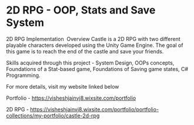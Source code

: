# 2D RPG - OOP, Stats and Save System
2D RPG Implementation
​
Overview
Castle is a 2D RPG with two different playable characters developed using the Unity Game Engine. The goal of this game is to reach the end of the castle and save your friends. 

Skills acquired through this project - System Design, OOPs concepts, Foundations of a Stat-based game, Foundations of Saving game states, C# Programming.

For more details, visit my website linked below

Portfolio - https://visheshjainvj8.wixsite.com/portfolio

2D RPG - https://visheshjainvj8.wixsite.com/portfolio/portfolio-collections/my-portfolio/castle-2d-rpg


